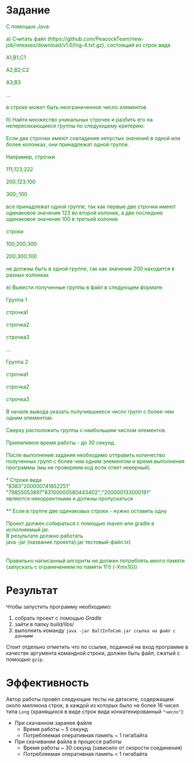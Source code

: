 # Задание

<p style="color:green">
С помощью Java:
<br><br>
а) Считать файл (https://github.com/PeacockTeam/new-job/releases/download/v1.0/lng-4.txt.gz),
состоящий из строк вида
<br><br>
A1;B1;C1
<br><br>
A2;B2;C2
<br><br>
A3;B3
<br><br>
...
<br><br>
в строке может быть неограниченное число элементов
<br><br>
б) Найти множество уникальных строчек и разбить его на непересекающиеся группы по следующему критерию:
<br><br>
Если две строчки имеют совпадения непустых значений в одной или более колонках, они принадлежат одной группе.
<br><br>
Например, строчки
<br><br>
111;123;222
<br><br>
200;123;100
<br><br>
300;;100
<br><br>
все принадлежат одной группе, так как первые две строчки имеют одинаковое значение 123 во второй колонке,
а две последние одинаковое значение 100 в третьей колонке
<br><br>
строки
<br><br>
100;200;300
<br><br>
200;300;100
<br><br>
не должны быть в одной группе, так как значение 200 находится в разных колонках
<br><br>
в) Вывести полученные группы в файл в следующем формате:
<br><br>
Группа 1
<br><br>
строчка1
<br><br>
строчка2
<br><br>
строчка3
<br><br>
...
<br><br>
Группа 2
<br><br>
строчка1
<br><br>
строчка2
<br><br>
строчка3
<br><br>
В начале вывода указать получившиееся число групп с более чем одним элементом.
<br><br>
Сверху расположить группы с наибольшим числом элементов.
<br><br>
Приемлимое время работы - до 30 секунд.
<br><br>
После выполнения задания необходимо отправить количество полученных групп
с более чем одним элементом и время выполнения программы (мы не проверяем код если ответ неверный).
<br><br>
* Строки вида<br>
  "8383"200000741652251"<br>
  "79855053897"83100000580443402";"200000133000191"<br>
являются некорректными и должны пропускаться
<br><br>
** Если в группе две одинаковых строки - нужно оставить одну
<br><br>
Проект должен собираться с помощью maven или gradle в исполняемый jar.<br>
В результате должно работать<br>
java -jar {название проекта}.jar тестовый-файл.txt<br>
<br><br>
Правильно написанный алгоритм не должен потреблять много памяти (запускать с ограничением по памяти 1Гб (-Xmx1G))
</p>

# Результат
Чтобы запустить программу необходимо:
<ol>
<li>собрать проект с помощью <i>Gradle</i>
<li>зайти в папку build/libs/
<li>выполнить команду <code>java -jar BaltInfoCom.jar <i>ссылка на файл с данными</i></code>
</ol>

Стоит отдельно отметить что по ссылке, поданной на вход программе в качестве аргумента командной строки, 
должен быть файл, сжатый с помощью ```gzip```.

# Эффективность
Автор работы провёл следующие тесты на датасете, содержащем около миллиона строк,
в каждой из которых было не более 16 чисел типа ```Long``` 
(хранящихся в виде строк вида конкатенированный ```"число"```):
<ul>
<li> При скачанном заранее файле
<ul>
<li> Время работы ~ 5 секунд
<li> Потребляемая оперативная память ~ 1 гигабайта
</ul>
<li> При скачивании файла в процессе работы
<ul>
<li> Время работы ~ 30 секунд (зависило от скорости соединения)
<li> Потребляемая оперативная память < 1 гигабайта
</ul>
</ul>

